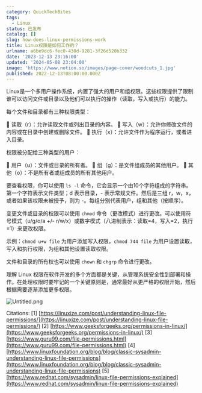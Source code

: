 ```yaml
---
category: QuickTechBites
tags:
  - Linux
status: 已发布
catalog: []
slug: how-does-linux-permissions-work
title: Linux权限是如何工作的？
urlname: a6be9dc6-fec0-430d-9281-3f26d520b332
date: '2023-12-13 23:16:00'
updated: '2024-05-08 23:04:00'
image: 'https://www.notion.so/images/page-cover/woodcuts_1.jpg'
published: 2022-12-13T08:00:00.000Z
---
```


Linux是一个多用户操作系统，内置了强大的用户和组权限。这些权限提供了限制谁可以访问文件或目录以及他们可以执行的操作（读取，写入或执行）的能力。


每个文件和目录都有三种权限类型：


🔸 读取（r）：允许读取文件或列出目录的内容。
🔸 写入（w）：允许你修改文件的内容或在目录中创建或删除文件。
🔸 执行（x）：允许文件作为程序运行，或者进入目录。


权限被分配给三种类型的用户：


🔸 用户（u）：文件或目录的所有者。
🔸 组（g）：是文件组成员的其他用户。
🔸 其他（o）：不是所有者或组成员的所有其他用户。


要查看权限，你可以使用 `ls -l` 命令，它会显示一个由10个字符组成的字符串。第一个字符表示文件类型；d 表示目录，- 表示常规文件。然后是三组 r，w，x，或者如果该权限未被授予，则为 -。每组分别代表用户，组和其他（按顺序）。


变更文件或目录的权限可以使用 `chmod` 命令（更改模式）进行更改。可以使用符号模式（u/g/o/a +/- r/w/x）或数字模式（八进制表示：读取=4，写入=2，执行=1）来更改权限。


示例：`chmod u+w file` 为用户添加写入权限，`chmod 744 file` 为用户设置读取，写入和执行权限，为组和其他设置读取权限。


文件和目录的所有权也可以使用 `chown` 和 `chgrp` 命令进行更改。


理解 Linux 权限在软件开发的多个方面都是关键，从管理系统安全性到部署和操作。在处理权限时要牢记的一个关键原则是，通常最好从更严格的权限开始，然后根据需要逐渐添加更多权限。


![Untitled.png](https://prod-files-secure.s3.us-west-2.amazonaws.com/5d24fe63-e567-4804-86f9-9fdc62e13082/332b89ee-9c33-4950-8a69-32c3d1ff2c69/Untitled.png?X-Amz-Algorithm=AWS4-HMAC-SHA256&X-Amz-Content-Sha256=UNSIGNED-PAYLOAD&X-Amz-Credential=ASIAZI2LB4662KGJHTF4%2F20250320%2Fus-west-2%2Fs3%2Faws4_request&X-Amz-Date=20250320T213335Z&X-Amz-Expires=3600&X-Amz-Security-Token=IQoJb3JpZ2luX2VjED0aCXVzLXdlc3QtMiJHMEUCIQC6apQnXobvXr4jR3xdYOcQwR0wGgLku0TETCC%2BxrFmZgIgbI%2FI4vM9q%2Bbi1w4hgZVKMvZlI6kv2mH%2FxFXVg4St8WYqiAQIlv%2F%2F%2F%2F%2F%2F%2F%2F%2F%2FARAAGgw2Mzc0MjMxODM4MDUiDGC%2ByNYmJcNCRdJiGSrcAwYCVdkf0j7t6qUHAuZnpnftv9M9vwOw7bcKAN%2BLakdKC6%2FUEnSs6Fi%2BZFZPpdKokcOlWbflt1%2F8Ahz%2BofJ9Ok9MRoPHzkyDqh0933Von%2F2yTO3iP6cpNSQJOrAm7dgwlCCv%2F%2Bb0ihH7Pio1Nc5zShXrm4IgEAPWZ9aVGYwULLrERW0moCqT8gsufUyCrc5%2F0vKRKxGm7hs3JS7dgv0BITGWqhRvA11sFoLNW7vBOGiqPLUi0sKIeLX6ZjZI8jhEeGoQ59maP1aMaUhXgcF3w8I4QWHO7dWWDIIvuQs5qmpcnQCRImSa%2F4tVYVr1skCTygzwbKcQLPg01BTZiqV%2Fn%2BrRpE8lTvVyRFcxRIq6d6s5xANxyw81rhvsZ11b2Md86SpqYPGbEGKrQxp1Vun53ZBh0Rx1%2B0etkJup348P1ocTjZ%2FGSo3goEEq0Jp82Q0QGMgFb%2F2X9xQESotPKiBqD%2FLDXwa8ml4KhBTMWal4PMDfD5iisIVwnCiXl9OwbEXWsnIaxfz2uuh5243y03ygoa21IMEQp5QVU7uu6PKtLBdkVgCgmUN73dgFdSSGaP8eF0Em3cUjME6%2B6dE9Blax7mBDbjlBajOFkU5%2Fr2M%2BPB30wn2hV2S1P1jpANAXMNiF8r4GOqUBhtRcCFD4iz3Dq5AhCnqnnH6EcrbkySBWd3b2cY14QMPkiirnGgMXi8NSftxvCViO0r3zN3cW%2Fqdu4Fm0xHc9wl0Hy3nR1ub%2FdE67dTQ%2Fvk0SgZzqBPl7ZVZiJ%2BXHChgNsmVU6G7WX0Y2XmP%2FL1O7Dnde2PUNE3PP4T6OeQfsDKQrcmCLUYnkcA7d%2BM%2F93Rk0aTpspZaZqC9kGAICyl1V6CbH31RX&X-Amz-Signature=8079fbc529efd96f075ad56adae8ea27a4eba216b45019b33ca8f76a7138b47f&X-Amz-SignedHeaders=host&x-id=GetObject)


Citations:
[1] [https://linuxize.com/post/understanding-linux-file-permissions/](https://linuxize.com/post/understanding-linux-file-permissions/)
[2] [https://www.geeksforgeeks.org/permissions-in-linux/](https://www.geeksforgeeks.org/permissions-in-linux/)
[3] [https://www.guru99.com/file-permissions.html](https://www.guru99.com/file-permissions.html)
[4] [https://www.linuxfoundation.org/blog/blog/classic-sysadmin-understanding-linux-file-permissions](https://www.linuxfoundation.org/blog/blog/classic-sysadmin-understanding-linux-file-permissions)
[5] [https://www.redhat.com/sysadmin/linux-file-permissions-explained](https://www.redhat.com/sysadmin/linux-file-permissions-explained)

